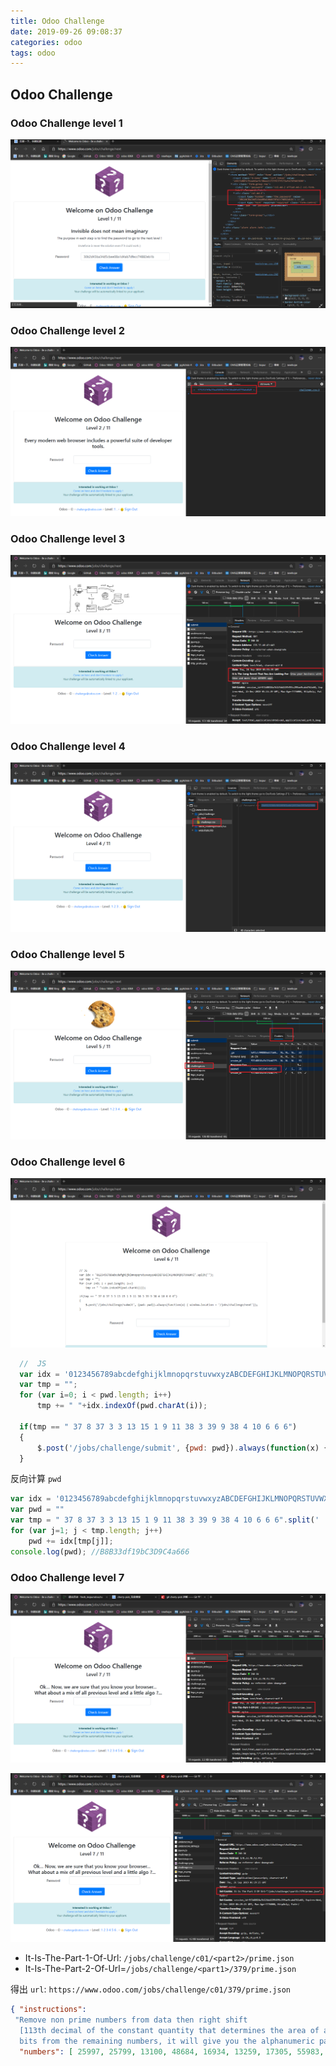 ```yaml
---
title: Odoo Challenge
date: 2019-09-26 09:08:37
categories: odoo
tags: odoo
---
```


## Odoo Challenge

### Odoo Challenge level 1

![level 1](/imgs/odoo-challenge/odoo-challenge-1.png)

### Odoo Challenge level 2

![level 2](/imgs/odoo-challenge/odoo-challenge-2.png)

### Odoo Challenge level 3

![level 3](/imgs/odoo-challenge/odoo-challenge-3.png)

### Odoo Challenge level 4

![level 4](/imgs/odoo-challenge/odoo-challenge-4.png)

### Odoo Challenge level 5

![level 5](/imgs/odoo-challenge/odoo-challenge-5.png)

### Odoo Challenge level 6

![level 6](/imgs/odoo-challenge/odoo-challenge-6.png)

```javascript
  //  JS
  var idx = '0123456789abcdefghijklmnopqrstuvwxyzABCDEFGHIJKLMNOPQRSTUVWXYZ'.split('');
  var tmp = "";
  for (var i=0; i < pwd.length; i++)
      tmp += " "+idx.indexOf(pwd.charAt(i));

  if(tmp == " 37 8 37 3 3 13 15 1 9 11 38 3 39 9 38 4 10 6 6 6")
  {
      $.post('/jobs/challenge/submit', {pwd: pwd}).always(function(x) { window.location = '/jobs/challenge/next'});
  }
```

反向计算 `pwd`

```javascript
var idx = '0123456789abcdefghijklmnopqrstuvwxyzABCDEFGHIJKLMNOPQRSTUVWXYZ'.split('');
var pwd = ""
var tmp = " 37 8 37 3 3 13 15 1 9 11 38 3 39 9 38 4 10 6 6 6".split(' ');
for (var j=1; j < tmp.length; j++)
    pwd += idx[tmp[j]];
console.log(pwd); //B8B33df19bC3D9C4a666
```

### Odoo Challenge level 7

![level 7-1](/imgs/odoo-challenge/odoo-challenge-7-1.png)

![level 7-2](/imgs/odoo-challenge/odoo-challenge-7-2.png)

- It-Is-The-Part-1-Of-Url: `/jobs/challenge/c01/<part2>/prime.json`
- It-Is-The-Part-2-Of-Url=`/jobs/challenge/<part1>/379/prime.json`

得出 `url`: `https://www.odoo.com/jobs/challenge/c01/379/prime.json`

```json
{ "instructions":
 "Remove non prime numbers from data then right shift
  [113th decimal of the constant quantity that determines the area of a circle by multiplying it by the radius squared]
  bits from the remaining numbers, it will give you the alphanumeric password of the next level",
  "numbers": [ 25997, 25799, 13100, 48684, 16934, 13259, 17305, 55983, 13907, 17261, 55728, 10297, 13093, 12473, 18656, 13451, 46130, 12763, 25163, 3973, 35701, 13963, 25601, 19970, 16331, 17194, 18240, 26099, 54228, 34354, 23474, 13913, 31299, 55800, 7996, 24953, 43996, 60352, 37209, 25121, 14563, 38252, 19197, 14609, 11061, 27683, 33010, 57782, 30956, 11694, 36505, 35568, 13903, 23987, 45353, 13829, 7711, 29092, 18044, 57020, 4455, 2781, 57118, 46252, 33525, 56343, 37878, 13463, 30822, 53235, 48044, 625, 25693, 24953, 57336, 14011, 32431, 22024, 36278, 5909, 48198, 13711, 25741, 13487, 56406, 13464, 14669, 24952, 15093, 59085, 9777, 16323, 25011, 6525, 62279, 41405, 33715, 54789, 49705, 12527, 12117, 15634, 35113, 38746, 30092, 13921, 14249, 26111, 41173, 61706, 63388, 14741, 17292, 10438, 12066, 51291, 12389, 18817, 41074, 46017, 25582, 25657, 24470, 14009, 25633, 61308, 39687, 26111, 53992, 14341, 892, 25037, 24851, 17587, 14303, 42924, 39067, 13841 ] }
```
